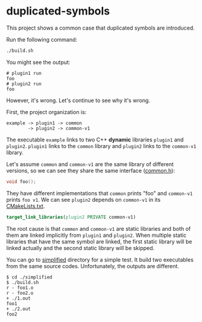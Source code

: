 # duplicated-symbols

This project shows a common case that duplicated symbols are introduced.

Run the following command:

```bash
./build.sh
```

You might see the output:

```
# plugin1 run
foo
# plugin2 run
foo
```

However, it's wrong. Let's continue to see why it's wrong.

First, the project organization is:

```
example -> plugin1 -> common
        -> plugin2 -> common-v1
```

The executable `example` links to two C++ **dynamic** libraries `plugin1` and `plugin2`. `plugin1` links to the `common` library and `plugin2` links to the `common-v1` library. 

Let's assume `common` and `common-v1` are the same library of different versions, so we can see they share the same interface ([common.h](./common/common.h)):

```c++
void foo();
```

They have different implementations that `common` prints "foo" and `common-v1` prints `foo v1`. We can see `plugin2` depends on `common-v1` in its [CMakeLists.txt](./plugin2/CMakeLists.txt).

```cmake
target_link_libraries(plugin2 PRIVATE common-v1)
```

The root cause is that `common` and `common-v1` are static libraries and both of them are linked implicitly from `plugin1` and `plugin2`. When multiple static libraries that have the same symbol are linked, the first static library will be linked actually and the second static library will be skipped.

You can go to [simplified](./simplified) directory for a simple test. It build two executables from the same source codes. Unfortunately, the outputs are different.

```
$ cd ./simplified
$ ./build.sh
r - foo1.o
r - foo2.o
+ ./1.out
foo1
+ ./2.out
foo2
```
